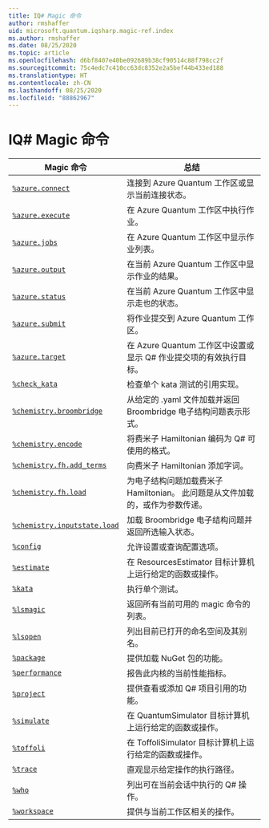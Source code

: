 ```yaml
---
title: IQ# Magic 命令
author: rmshaffer
uid: microsoft.quantum.iqsharp.magic-ref.index
ms.author: rmshaffer
ms.date: 08/25/2020
ms.topic: article
ms.openlocfilehash: d6bf8407e40be092689b38cf90514c88f798cc2f
ms.sourcegitcommit: 75c4edc7c410cc63dc8352e2a5bef44b433ed188
ms.translationtype: HT
ms.contentlocale: zh-CN
ms.lasthandoff: 08/25/2020
ms.locfileid: "88862967"
---
```

# <a name="iq-magic-commands"></a>IQ# Magic 命令
| Magic 命令 | 总结 |
|---------------|---------|
| [`%azure.connect`](xref:microsoft.quantum.iqsharp.magic-ref.azure.connect) | 连接到 Azure Quantum 工作区或显示当前连接状态。 |
| [`%azure.execute`](xref:microsoft.quantum.iqsharp.magic-ref.azure.execute) | 在 Azure Quantum 工作区中执行作业。 |
| [`%azure.jobs`](xref:microsoft.quantum.iqsharp.magic-ref.azure.jobs) | 在 Azure Quantum 工作区中显示作业列表。 |
| [`%azure.output`](xref:microsoft.quantum.iqsharp.magic-ref.azure.output) | 在当前 Azure Quantum 工作区中显示作业的结果。 |
| [`%azure.status`](xref:microsoft.quantum.iqsharp.magic-ref.azure.status) | 在当前 Azure Quantum 工作区中显示走也的状态。 |
| [`%azure.submit`](xref:microsoft.quantum.iqsharp.magic-ref.azure.submit) | 将作业提交到 Azure Quantum 工作区。 |
| [`%azure.target`](xref:microsoft.quantum.iqsharp.magic-ref.azure.target) | 在 Azure Quantum 工作区中设置或显示 Q# 作业提交项的有效执行目标。 |
| [`%check_kata`](xref:microsoft.quantum.iqsharp.magic-ref.check_kata) | 检查单个 kata 测试的引用实现。 |
| [`%chemistry.broombridge`](xref:microsoft.quantum.iqsharp.magic-ref.chemistry.broombridge) | 从给定的 .yaml 文件加载并返回 Broombridge 电子结构问题表示形式。 |
| [`%chemistry.encode`](xref:microsoft.quantum.iqsharp.magic-ref.chemistry.encode) | 将费米子 Hamiltonian 编码为 Q# 可使用的格式。 |
| [`%chemistry.fh.add_terms`](xref:microsoft.quantum.iqsharp.magic-ref.chemistry.fh.add_terms) | 向费米子 Hamiltonian 添加字词。 |
| [`%chemistry.fh.load`](xref:microsoft.quantum.iqsharp.magic-ref.chemistry.fh.load) | 为电子结构问题加载费米子 Hamiltonian。 此问题是从文件加载的，或作为参数传递。 |
| [`%chemistry.inputstate.load`](xref:microsoft.quantum.iqsharp.magic-ref.chemistry.inputstate.load) | 加载 Broombridge 电子结构问题并返回所选输入状态。 |
| [`%config`](xref:microsoft.quantum.iqsharp.magic-ref.config) | 允许设置或查询配置选项。 |
| [`%estimate`](xref:microsoft.quantum.iqsharp.magic-ref.estimate) | 在 ResourcesEstimator 目标计算机上运行给定的函数或操作。 |
| [`%kata`](xref:microsoft.quantum.iqsharp.magic-ref.kata) | 执行单个测试。 |
| [`%lsmagic`](xref:microsoft.quantum.iqsharp.magic-ref.lsmagic) | 返回所有当前可用的 magic 命令的列表。 |
| [`%lsopen`](xref:microsoft.quantum.iqsharp.magic-ref.lsopen) | 列出目前已打开的命名空间及其别名。 |
| [`%package`](xref:microsoft.quantum.iqsharp.magic-ref.package) | 提供加载 NuGet 包的功能。 |
| [`%performance`](xref:microsoft.quantum.iqsharp.magic-ref.performance) | 报告此内核的当前性能指标。 |
| [`%project`](xref:microsoft.quantum.iqsharp.magic-ref.project) | 提供查看或添加 Q# 项目引用的功能。 |
| [`%simulate`](xref:microsoft.quantum.iqsharp.magic-ref.simulate) | 在 QuantumSimulator 目标计算机上运行给定的函数或操作。 |
| [`%toffoli`](xref:microsoft.quantum.iqsharp.magic-ref.toffoli) | 在 ToffoliSimulator 目标计算机上运行给定的函数或操作。 |
| [`%trace`](xref:microsoft.quantum.iqsharp.magic-ref.trace) | 直观显示给定操作的执行路径。 |
| [`%who`](xref:microsoft.quantum.iqsharp.magic-ref.who) | 列出可在当前会话中执行的 Q# 操作。 |
| [`%workspace`](xref:microsoft.quantum.iqsharp.magic-ref.workspace) | 提供与当前工作区相关的操作。 |
